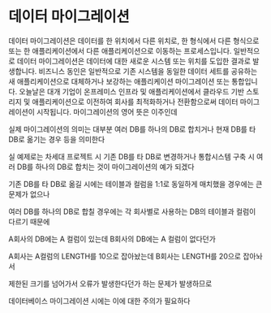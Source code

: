 # 데이터 마이그레이션

데이터 마이그레이션은 데이터를 한 위치에서 다른 위치로, 한 형식에서 다른 형식으로 또는 한 애플리케이션에서 다른 애플리케이션으로 이동하는 프로세스입니다. 
일반적으로 데이터 마이그레이션은 데이터에 대한 새로운 시스템 또는 위치를 도입한 결과로 발생합니다. 
비즈니스 동인은 일반적으로 기존 시스템을 동일한 데이터 세트를 공유하는 새 애플리케이션으로 대체하거나 보강하는 애플리케이션 마이그레이션 또는 통합입니다. 
오늘날은 대개 기업이 온프레미스 인프라 및 애플리케이션에서 클라우드 기반 스토리지 및 애플리케이션으로 이전하여 회사를 최적화하거나 전환함으로써 데이터 마이그레이션이 시작됩니다.
마이그레이션의 영어 뜻은 이주인데


실제 마이그레이션의 의미는 대부분
여러 DB를 하나의 DB로 합치거나
현재 DB를 타 DB로 옮기는 경우 등을 의미한다

 

실 예제로는
차세대 프로젝트 시
기존 DB를 타 DB로 변경하거나
통합시스템 구축 시
여러 DB를 하나의 DB로 합치는 것이
마이그레이션의 예가 되겠다

 

기존 DB를 타 DB로 옮길 시에는
테이블과 컬럼을 1:1로 동일하게 매치했을 경우에는
큰 문제가 없으나

 

여러 DB를 하나의 DB로 합칠 경우에는
각 회사별로 사용하는
DB의 테이블과 컬럼이 다르기 때문에

A회사의 DB에는 A 컬럼이 있는데
B회사의 DB에는 A 컬럼이 없다던가

A회사는 A컬럼의 LENGTH를 10으로 잡아놨는데
B회사는 LENGTH를 20으로 잡아놔서

제한된 크기를 넘어가서 오류가 발생한다던가
하는 문제가 발생하므로

 데이터베이스 마이그레이션 시에는
 이에 대한 주의가 필요하다 
